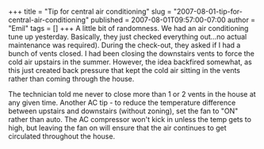 +++
title = "Tip for central air conditioning"
slug = "2007-08-01-tip-for-central-air-conditioning"
published = 2007-08-01T09:57:00-07:00
author = "Emil"
tags = []
+++
A little bit of randomness. We had an air conditioning tune up
yesterday. Basically, they just checked everything out...no actual
maintenance was required). During the check-out, they asked if I had a
bunch of vents closed. I had been closing the downstairs vents to force
the cold air upstairs in the summer. However, the idea backfired
somewhat, as this just created back pressure that kept the cold air
sitting in the vents rather than coming through the house.  
  
The technician told me never to close more than 1 or 2 vents in the
house at any given time. Another AC tip - to reduce the temperature
difference between upstairs and downstairs (without zoning), set the fan
to "ON" rather than auto. The AC compressor won't kick in unless the
temp gets to high, but leaving the fan on will ensure that the air
continues to get circulated throughout the house.
